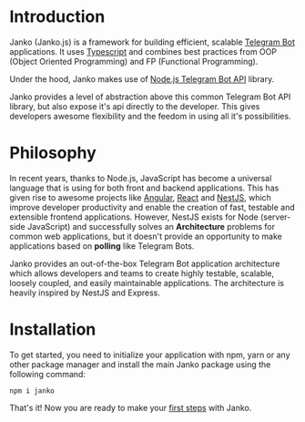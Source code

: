 # Introduction
Janko (Janko.js) is a framework for building efficient, scalable [Telegram Bot](https://core.telegram.org/bots/api) applications. It uses [Typescript](http://www.typescriptlang.org/) and combines best practices from OOP (Object Oriented Programming) and FP (Functional Programming).

Under the hood, Janko makes use of [Node.js Telegram Bot API](https://github.com/yagop/node-telegram-bot-api) library.

Janko provides a level of abstraction above this common Telegram Bot API library, but also expose it's api directly to the developer. This gives developers awesome flexibility and the feedom in using all it's possibilities.

# Philosophy
In recent years, thanks to Node.js, JavaScript has become a universal language that is using for both front and backend applications. This has given rise to awesome projects like [Angular](https://angular.io/), [React](https://github.com/facebook/react) and [NestJS](https://docs.nestjs.com/), which improve developer productivity and enable the creation of fast, testable and extensible frontend applications. However, NestJS exists for Node (server-side JavaScript) and successfully solves an **Architecture** problems for common web applications, but it doesn't provide an opportunity to make applications based on **polling** like Telegram Bots.

Janko provides an out-of-the-box Telegram Bot application architecture which allows developers and teams to create highly testable, scalable, loosely coupled, and easily maintainable applications. The architecture is heavily inspired by NestJS and Express.

# Installation
To get started, you need to initialize your application with npm, yarn or any other package manager and install the main Janko package using the following command:

```
npm i janko
```

That's it! Now you are ready to make your [first steps](overview/FIRST_STEPS.md) with Janko.
